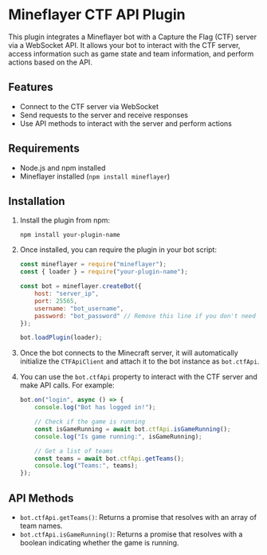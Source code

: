 # Mineflayer CTF API Plugin

This plugin integrates a Mineflayer bot with a Capture the Flag (CTF) server via a WebSocket API. It allows your bot to interact with the CTF server, access information such as game state and team information, and perform actions based on the API.

## Features

- Connect to the CTF server via WebSocket
- Send requests to the server and receive responses
- Use API methods to interact with the server and perform actions

## Requirements

- Node.js and npm installed
- Mineflayer installed (`npm install mineflayer`)

## Installation

1. Install the plugin from npm:

    ```shell
    npm install your-plugin-name
    ```

2. Once installed, you can require the plugin in your bot script:

    ```javascript
    const mineflayer = require("mineflayer");
    const { loader } = require("your-plugin-name");

    const bot = mineflayer.createBot({
        host: "server_ip",
        port: 25565,
        username: "bot_username",
        password: "bot_password" // Remove this line if you don't need a password
    });

    bot.loadPlugin(loader);
    ```

3. Once the bot connects to the Minecraft server, it will automatically initialize the `CTFApiClient` and attach it to the bot instance as `bot.ctfApi`.

4. You can use the `bot.ctfApi` property to interact with the CTF server and make API calls. For example:

    ```javascript
    bot.on("login", async () => {
        console.log("Bot has logged in!");

        // Check if the game is running
        const isGameRunning = await bot.ctfApi.isGameRunning();
        console.log("Is game running:", isGameRunning);

        // Get a list of teams
        const teams = await bot.ctfApi.getTeams();
        console.log("Teams:", teams);
    });
    ```

## API Methods

- `bot.ctfApi.getTeams()`: Returns a promise that resolves with an array of team names.
- `bot.ctfApi.isGameRunning()`: Returns a promise that resolves with a boolean indicating whether the game is running.
